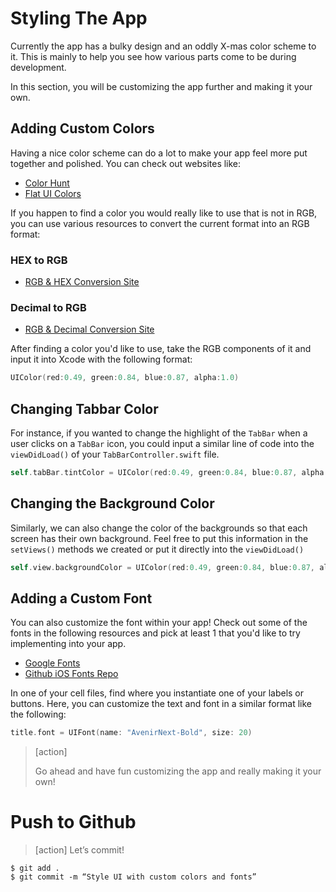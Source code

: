 # Styling The App

Currently the app has a bulky design and an oddly X-mas color scheme to it. This is mainly to help you see how various parts come to be during development.

In this section, you will be customizing the app further and making it your own.

## Adding Custom Colors
Having a nice color scheme can do a lot to make your app feel more put together and polished. You can check out websites like:

- [Color Hunt](https://colorhunt.co/)
- [Flat UI Colors](https://flatuicolors.com/)

If you happen to find a color you would really like to use that is not in RGB, you can use various resources to convert the current format into an RGB format:

### HEX to RGB
- [RGB & HEX Conversion Site](https://www.rgbtohex.net/hextorgb/)

### Decimal to RGB
- [RGB & Decimal Conversion Site](https://convertingcolors.com/decimal-color-14277081.html)


After finding a color you'd like to use, take the RGB components of it and input it into Xcode with the following format:

```swift
UIColor(red:0.49, green:0.84, blue:0.87, alpha:1.0)
```

## Changing Tabbar Color
For instance, if you wanted to change the highlight of the `TabBar` when a user clicks on a `TabBar` icon, you could input a similar line of code into the `viewDidLoad()` of your `TabBarController.swift` file.

```swift
self.tabBar.tintColor = UIColor(red:0.49, green:0.84, blue:0.87, alpha:1.0)
```

## Changing the Background Color
Similarly, we can also change the color of the backgrounds so that each screen has their own background. Feel free to put this information in the `setViews()` methods we created or put it directly into the `viewDidLoad()`

```swift
self.view.backgroundColor = UIColor(red:0.49, green:0.84, blue:0.87, alpha:1.0)
```

## Adding a Custom Font
You can also customize the font within your app! Check out some of the fonts in the following resources and pick at least 1 that you'd like to try implementing into your app.

- [Google Fonts](https://fonts.google.com/)
- [Github iOS Fonts Repo](https://github.com/lionhylra/iOS-UIFont-Names)

In one of your cell files, find where you instantiate one of your labels or buttons. Here, you can customize the text and font in a similar format like the following:

```swift
title.font = UIFont(name: "AvenirNext-Bold", size: 20)
```

> [action]
>
> Go ahead and have fun customizing the app and really making it your own!

<!-- # Feedback and Review - 2 minutes

**We promise this won't take longer than 2 minutes!**

Please take a moment to rate your understanding of the learning outcomes from this tutorial, and how we can improve it via our [tutorial feedback form](https://forms.gle/ajxuqPxeEnW8gNX77)

This allows us to get feedback on how well the students are grasping the learning outcomes, and tells us where we can improve the tutorial experience. -->

# Push to Github

>[action]
> Let’s commit!
>
```
$ git add .
$ git commit -m “Style UI with custom colors and fonts”
```
